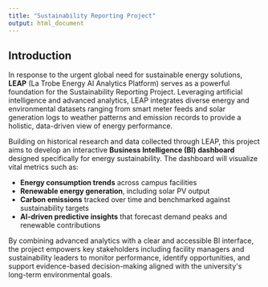 ```yaml
---
title: "Sustainability Reporting Project"
output: html_document
---
```


## Introduction

In response to the urgent global need for sustainable energy solutions, **LEAP** (La Trobe Energy AI Analytics Platform) serves as a powerful foundation for the Sustainability Reporting Project. Leveraging artificial intelligence and advanced analytics, LEAP integrates diverse energy and environmental datasets ranging from smart meter feeds and solar generation logs to weather patterns and emission records to provide a holistic, data-driven view of energy performance.

Building on historical research and data collected through LEAP, this project aims to develop an interactive **Business Intelligence (BI) dashboard** designed specifically for energy sustainability. The dashboard will visualize vital metrics such as:

- **Energy consumption trends** across campus facilities  
- **Renewable energy generation**, including solar PV output  
- **Carbon emissions** tracked over time and benchmarked against sustainability targets  
- **AI-driven predictive insights** that forecast demand peaks and renewable contributions

By combining advanced analytics with a clear and accessible BI interface, the project empowers key stakeholders including facility managers and sustainability leaders to monitor performance, identify opportunities, and support evidence-based decision-making aligned with the university's long-term environmental goals.
